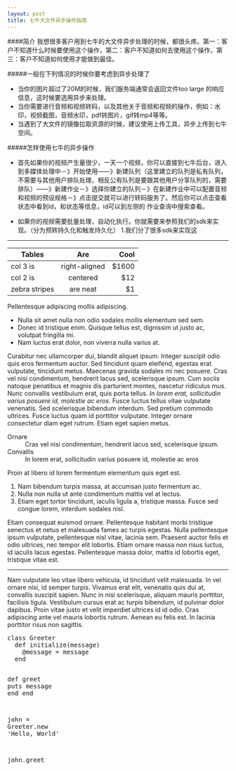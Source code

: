 ```yaml
---
layout: post
title: 七牛大文件异步操作指南
---
```

####简介
我想很多客户用到七牛的大文件异步处理的时候，都很头疼。第一：客户不知道什么时候要使用这个操作，第二：客户不知道如何去使用这个操作，第三：客户不知道如何使用才能做到最佳。

#####一般在下列情况的时候你要考虑到异步处理了
- 当你的图片超过了20M的时候，我们服务端通常会返回文件too large 的响应信息，这时候要选用异步来处理。
- 当你需要进行音频和视频转码，以及其他关于音频和视频的操作，例如：水印，视频截图，音频水印，pdf转图片，gif转mp4等等。
- 当遇到了大文件的镜像拉取资源的时候，建议使用上传工具，异步上传到七牛空间。

#####怎样使用七牛的异步操作
- 首先如果你的视频产生量很少，一天一个视频，你可以直接到七牛后台，进入到多媒体处理中－》开始使用——》新建队列（这里建立的队列是私有队列，不需要与其他用户排队处理，相反公有队列是要跟其他用户分享队列的，需要排队）——》新建作业－》选择你建立的队列－》在新建作业中可以配置音频和视频的预设规格－》点击提交就可以进行转码服务了。然后你可以点击查看状态中看到id，和状态等信息，id可以到左侧的 作业查询中搜索查看。

- 如果你的视频需要批量处理，自动化执行。你就需要来参照我们的sdk来实现。（分为预转持久化和触发持久化）
1.我们分了很多sdk来实现这


---                     

| Tables        | Are           | Cool  |
| ------------- |:-------------:| -----:|
| col 3 is      | right-aligned | $1600 |
| col 2 is      | centered      |   $12 |
| zebra stripes | are neat      |    $1 |

Pellentesque adipiscing mollis adipiscing.

- Nulla sit amet nulla non odio sodales mollis elementum sed sem.
- Donec id tristique enim. Quisque tellus est, dignissim ut justo ac, volutpat fringilla mi.
- Nam luctus erat dolor, non viverra nulla varius at.

Curabitur nec ullamcorper dui, blandit aliquet ipsum. Integer suscipit odio quis eros fermentum auctor. Sed tincidunt quam eleifend, egestas erat vulputate, tincidunt metus. Maecenas gravida sodales mi nec posuere. Cras vel nisi condimentum, hendrerit lacus sed, scelerisque ipsum. Cum sociis natoque penatibus et magnis dis parturient montes, nascetur ridiculus mus. Nunc convallis vestibulum erat, quis porta tellus. <em>In lorem erat, sollicitudin varius posuere id, molestie ac eros</em>. Fusce luctus tellus vitae vulputate venenatis. Sed scelerisque bibendum interdum. Sed pretium commodo ultrices. Fusce luctus quam id porttitor vulputate. Integer ornare consectetur diam eget rutrum. Etiam eget sapien metus.

<dl>
  <dt>Ornare</dt>
  <dd>Cras vel nisi condimentum, hendrerit lacus sed, scelerisque ipsum.</dd>
  <dt>Convallis</dt>
  <dd>In lorem erat, sollicitudin varius posuere id, molestie ac eros</dd>
</dl>

Proin at libero id lorem fermentum elementum quis eget est.

1. Nam bibendum turpis massa, at accumsan justo fermentum ac.
2. Nulla non nulla ut ante condimentum mattis vel at lectus.
3. Etiam eget tortor tincidunt, iaculis ligula a, tristique massa. Fusce sed congue lorem, interdum sodales nisl.

Etiam consequat euismod ornare. Pellentesque habitant morbi tristique senectus et netus et malesuada fames ac turpis egestas. Nulla pellentesque ipsum vulputate, pellentesque nisl vitae, lacinia sem. Praesent auctor felis et odio ultrices, nec tempor elit lobortis. Etiam ornare massa non risus luctus, id iaculis lacus egestas. Pellentesque massa dolor, mattis id lobortis eget, tristique vitae est.

---

Nam vulputate leo vitae libero vehicula, id tincidunt velit malesuada. In vel ornare nisi, id semper turpis. Vivamus erat elit, venenatis quis dui at, convallis suscipit sapien. Nunc in nisi scelerisque, aliquam mauris porttitor, facilisis ligula. Vestibulum cursus erat ac turpis bibendum, id pulvinar dolor dapibus. Proin vitae justo et velit imperdiet ultrices id id odio. Cras adipiscing ante vel mauris lobortis rutrum. Aenean eu felis est. In lacinia porttitor risus non sagittis.

<div class="highlight"><pre><span class="k">class</span> <span class="nc">Greeter</span>
  <span class="k">def</span> <span class="nf">initialize</span><span class="p">(</span><span class="n">message</span><span class="p">)</span>
    <span class="vi">@message</span> <span class="o">=</span> <span class="n">message</span>
  <span class="k">end</span>

  <span class="k">def</span> <span class="nf">greet</span>
    <span class="nb">puts</span> <span class="n">message</span>
  <span class="k">end</span>
<span class="k">end</span>

<span class="n">john</span> <span class="o">=</span> <span class="no">Greeter</span><span class="o">.</span><span class="n">new</span> <span class="s1">&#39;Hello, World&#39;</span>

<span class="n">john</span><span class="o">.</span><span class="n">greet</span>
</pre></div>

